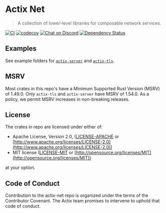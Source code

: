 # Actix Net

> A collection of lower-level libraries for composable network services.

[![CI](https://github.com/actix/actix-net/actions/workflows/ci.yml/badge.svg?event=push&style=flat-square)](https://github.com/actix/actix-net/actions/workflows/ci.yml)
[![codecov](https://codecov.io/gh/actix/actix-net/branch/master/graph/badge.svg)](https://codecov.io/gh/actix/actix-net)
[![Chat on Discord](https://img.shields.io/discord/771444961383153695?label=chat&logo=discord)](https://discord.gg/NWpN5mmg3x)
[![Dependency Status](https://deps.rs/repo/github/actix/actix-net/status.svg)](https://deps.rs/repo/github/actix/actix-net)

## Examples

See example folders for [`actix-server`](./actix-server/examples) and [`actix-tls`](./actix-tls/examples).

## MSRV

Most crates in this repo's have a Minimum Supported Rust Version (MSRV) of 1.49.0. Only `actix-tls` and `actix-server` have MSRV of 1.54.0. As a policy, we permit MSRV increases in non-breaking releases.

## License

The crates in repo are licensed under either of:

- Apache License, Version 2.0, ([LICENSE-APACHE](LICENSE-APACHE) or [http://www.apache.org/licenses/LICENSE-2.0](http://www.apache.org/licenses/LICENSE-2.0))
- MIT license ([LICENSE-MIT](LICENSE-MIT) or [http://opensource.org/licenses/MIT](http://opensource.org/licenses/MIT))

at your option.

## Code of Conduct

Contribution to the actix-net repo is organized under the terms of the Contributor Covenant.
The Actix team promises to intervene to uphold that code of conduct.
